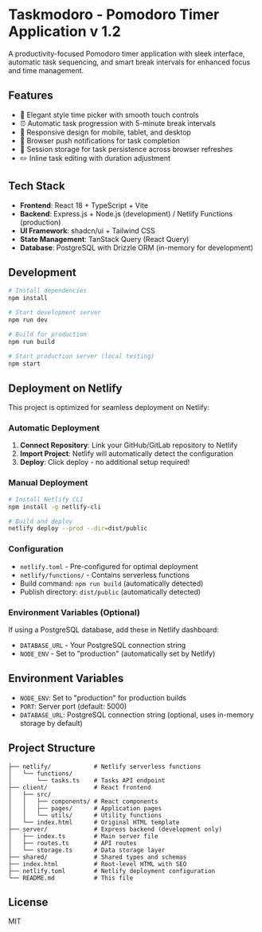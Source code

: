 # Taskmodoro - Pomodoro Timer Application v 1.2

A productivity-focused Pomodoro timer application with sleek interface, automatic task sequencing, and smart break intervals for enhanced focus and time management.

## Features

- 🍎 Elegant style time picker with smooth touch controls
- ⏰ Automatic task progression with 5-minute break intervals
- 📱 Responsive design for mobile, tablet, and desktop
- 🔔 Browser push notifications for task completion
- 💾 Session storage for task persistence across browser refreshes
- ✏️ Inline task editing with duration adjustment

## Tech Stack

- **Frontend**: React 18 + TypeScript + Vite
- **Backend**: Express.js + Node.js (development) / Netlify Functions (production)
- **UI Framework**: shadcn/ui + Tailwind CSS
- **State Management**: TanStack Query (React Query)
- **Database**: PostgreSQL with Drizzle ORM (in-memory for development)

## Development

```bash
# Install dependencies
npm install

# Start development server
npm run dev

# Build for production
npm run build

# Start production server (local testing)
npm start
```

## Deployment on Netlify

This project is optimized for seamless deployment on Netlify:

### Automatic Deployment
1. **Connect Repository**: Link your GitHub/GitLab repository to Netlify
2. **Import Project**: Netlify will automatically detect the configuration
3. **Deploy**: Click deploy - no additional setup required!

### Manual Deployment
```bash
# Install Netlify CLI
npm install -g netlify-cli

# Build and deploy
netlify deploy --prod --dir=dist/public
```

### Configuration
- `netlify.toml` - Pre-configured for optimal deployment
- `netlify/functions/` - Contains serverless functions
- Build command: `npm run build` (automatically detected)
- Publish directory: `dist/public` (automatically detected)

### Environment Variables (Optional)
If using a PostgreSQL database, add these in Netlify dashboard:
- `DATABASE_URL` - Your PostgreSQL connection string
- `NODE_ENV` - Set to "production" (automatically set by Netlify)

## Environment Variables

- `NODE_ENV`: Set to "production" for production builds
- `PORT`: Server port (default: 5000)
- `DATABASE_URL`: PostgreSQL connection string (optional, uses in-memory storage by default)

## Project Structure

```
├── netlify/            # Netlify serverless functions
│   └── functions/
│       └── tasks.ts    # Tasks API endpoint
├── client/             # React frontend
│   ├── src/
│   │   ├── components/ # React components
│   │   ├── pages/      # Application pages
│   │   └── utils/      # Utility functions
│   └── index.html      # Original HTML template
├── server/             # Express backend (development only)
│   ├── index.ts        # Main server file
│   ├── routes.ts       # API routes
│   └── storage.ts      # Data storage layer
├── shared/             # Shared types and schemas
├── index.html          # Root-level HTML with SEO
├── netlify.toml        # Netlify deployment configuration
└── README.md           # This file
```

## License

MIT
